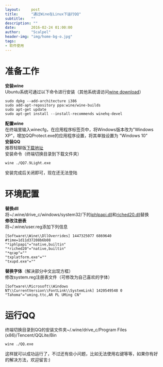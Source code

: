```yaml
---
layout:     post
title:      "通过Wine在Linux下运行QQ"
subtitle:   ""
description: ""
date:       2016-02-24 01:00:00
author:     "Scalpel"
header-img: "img/home-bg-o.jpg"
tags:
- 软件使用
---
```

准备工作
===
**安装wine**  
Ubuntu系统可通过以下命令进行安装（其他系统请访问[wine download](https://www.winehq.org/download)）  

```
sudo dpkg --add-architecture i386
sudo add-apt-repository ppa:wine/wine-builds
sudo apt-get update
sudo apt-get install --install-recommends winehq-devel
```
**配置wine**  
在终端里输入winecfg，在应用程序标签页中，将Windows版本改为"Windows XP"，增加QQProtect.exe的应用程序设置，将其单独设置为 "Windows 10"  
**安装QQ**  
推荐轻聊版[下载地址](http://im.qq.com/lightqq)  
安装命令（终端切换目录到下载文件夹）  

```
wine ./QQ7.9Light.exe
```
安装完成后关闭即可，现在还无法登陆  

环境配置
===
**替换dll**  
将~/.wine/drive_c/windows/system32/下的[iphlpapi.dll](http://www.startos.com/plus/dll.php?os=Windows_2008+32%E4%BD%8D&dll=iphlpapi.dll&ac=down)和[riched20.dll](http://www.startos.com/plus/dll.php?os=Windows_7+32%E4%BD%8D&dll=riched20.dll&ac=down)替换  
**修改注册表**  
将~/.wine/user.reg添加下列信息  

```
[Software\\Wine\\DllOverrides] 1447325077 6869640
#time=1d11d37208b6b08
"*iphlpapi"="native,builtin"
"*riched20"="native,builtin"
"*qcap"=""
"txplatform.exe"=""
"txupd.exe"=""
```
**替换字体**（解决部分中文出现方框）  
修改system.reg注册表文件（可修改为自己喜欢的字体）  

```
[Software\\Microsoft\\Windows NT\\CurrentVersion\\FontLink\\SystemLink] 1420549548 0
"Tahoma"="uming.ttc,AR PL UMing CN"
```

运行QQ
==
终端切换目录到QQ的安装文件夹~/.wine/drive_c/Program Files (x86)/Tencent/QQLite/Bin  

```
wine ./QQ.exe
```
这样就可以成功运行了，不过还有些小问题，比如无法使用右键等等，如果你有好的解决方法，欢迎留言:)
